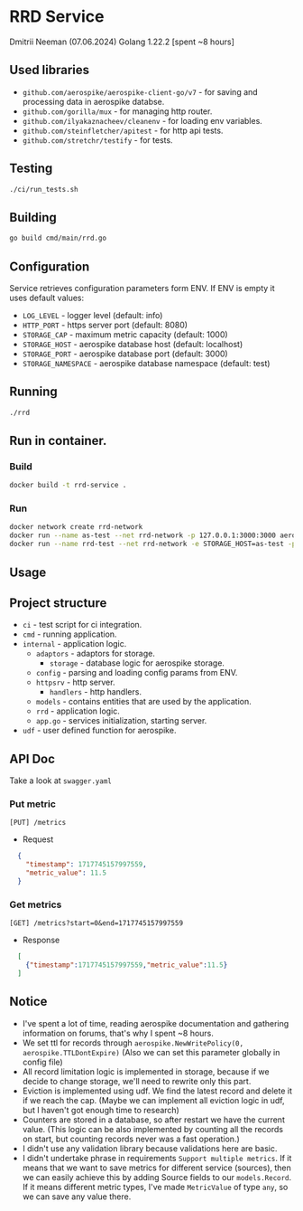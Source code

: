 # RRD Service
Dmitrii Neeman (07.06.2024) Golang 1.22.2 [spent ~8 hours]

## Used libraries
- `github.com/aerospike/aerospike-client-go/v7` - for saving and processing data in aerospike databse.
- `github.com/gorilla/mux` - for managing http router.
- `github.com/ilyakaznacheev/cleanenv` - for loading env variables.
- `github.com/steinfletcher/apitest` - for http api tests.
- `github.com/stretchr/testify` - for tests.

## Testing
```bash
./ci/run_tests.sh
```

## Building
```bash
go build cmd/main/rrd.go
```

## Configuration
Service retrieves configuration parameters form ENV. If ENV is empty it uses default values:
- `LOG_LEVEL` - logger level (default: info)
- `HTTP_PORT` - https server port (default: 8080)
- `STORAGE_CAP` - maximum metric capacity (default: 1000)
- `STORAGE_HOST` - aerospike database host (default: localhost)
- `STORAGE_PORT` - aerospike database port (default: 3000)
- `STORAGE_NAMESPACE` - aerospike database namespace (default: test)

## Running
```bash
./rrd
```

## Run in container.
### Build
```bash
docker build -t rrd-service .
```
### Run
```bash
docker network create rrd-network
docker run --name as-test --net rrd-network -p 127.0.0.1:3000:3000 aerospike:ee-7.1.0.0_2
docker run --name rrd-test --net rrd-network -e STORAGE_HOST=as-test -p 127.0.0.1:8080:8080 rrd-service
```

## Usage

## Project structure
- `ci` - test script for ci integration.
- `cmd` - running application.
- `internal` - application logic.
    - `adaptors` - adaptors for storage.
        - `storage` - database logic for aerospike storage.
    - `config` - parsing and loading config params from ENV.
    - `httpsrv` - http server.
        - `handlers` - http handlers.
    - `models` - contains entities that are used by the application.
    - `rrd` - application logic.
    - `app.go` - services initialization, starting server.
- `udf` - user defined function for aerospike.

## API Doc
Take a look at `swagger.yaml`

### Put metric
`[PUT] /metrics`
- Request
```json
  {
    "timestamp": 1717745157997559,
    "metric_value": 11.5
  }
```

### Get metrics
`[GET] /metrics?start=0&end=1717745157997559`
- Response
```json
  [
    {"timestamp":1717745157997559,"metric_value":11.5}
  ]
```
  
## Notice
- I've spent a lot of time, reading aerospike documentation and gathering information on forums, that's why I spent ~8 hours.
- We set ttl for records through `aerospike.NewWritePolicy(0, aerospike.TTLDontExpire)`
(Also we can set this parameter globally in config file)
- All record limitation logic is implemented in storage, 
because if we decide to change storage, we'll need to rewrite only this part.
- Eviction is implemented using udf. We find the latest record and delete it if we reach the cap.
(Maybe we can implement all eviction logic in udf, but I haven't got enough time to research)
- Counters are stored in a database, so after restart we have the current value. 
(This logic can be also implemented by counting all the records on start, but counting records never was a fast operation.)
- I didn't use any validation library because validations here are basic.
- I didn't undertake phrase in requirements `Support multiple metrics`. 
If it means that we want to save metrics for different service (sources), 
then we can easily achieve this by adding Source fields to our `models.Record`. 
If it means different metric types, I've made `MetricValue` of type `any`, so we can save any value there.

  
